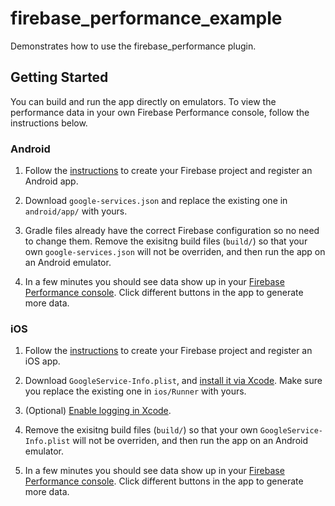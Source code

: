 # firebase_performance_example

Demonstrates how to use the firebase_performance plugin.

## Getting Started

You can build and run the app directly on emulators. To view the performance data in your own Firebase Performance console, follow the instructions below.

### Android

1. Follow the [instructions](https://firebase.google.com/docs/android/setup#create-firebase-project) to create your Firebase project and register an Android app.

1. Download `google-services.json` and replace the existing one in `android/app/` with yours. 

1. Gradle files already have the correct Firebase configuration so no need to change them. Remove the exisitng build files (`build/`) so that your own `google-services.json` will not be overriden,  and then run the app on an Android emulator.

1. In a few minutes you should see data show up in your [Firebase Performance console](https://firebase.corp.google.com/project/_/performance). Click different buttons in the app to generate more data.

### iOS

1. Follow the [instructions](https://firebase.google.com/docs/ios/setup#create-firebase-project) to create your Firebase project and register an iOS app.

1. Download `GoogleService-Info.plist`, and [install it via Xcode](https://firebase.flutter.dev/docs/installation/ios#installing-your-firebase-configuration-file). Make sure you replace the existing one in `ios/Runner` with yours.

1. (Optional) [Enable logging in Xcode](https://firebase.google.com/docs/perf-mon/get-started-ios).

1. Remove the exisitng build files (`build/`) so that your own `GoogleService-Info.plist` will not be overriden,  and then run the app on an Android emulator.

1. In a few minutes you should see data show up in your [Firebase Performance console](https://firebase.corp.google.com/project/_/performance). Click different buttons in the app to generate more data.
